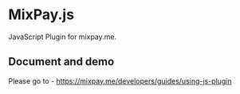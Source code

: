 # MixPay.js


JavaScript Plugin for mixpay.me.


## Document and demo

Please go to -  https://mixpay.me/developers/guides/using-js-plugin
